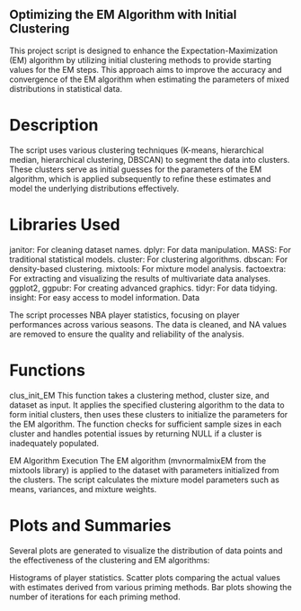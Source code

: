 ## Optimizing the EM Algorithm with Initial Clustering

This project script is designed to enhance the Expectation-Maximization (EM) algorithm by utilizing initial clustering methods to provide starting values for the EM steps. This approach aims to improve the accuracy and convergence of the EM algorithm when estimating the parameters of mixed distributions in statistical data.

# Description

The script uses various clustering techniques (K-means, hierarchical median, hierarchical clustering, DBSCAN) to segment the data into clusters. These clusters serve as initial guesses for the parameters of the EM algorithm, which is applied subsequently to refine these estimates and model the underlying distributions effectively.

# Libraries Used
janitor: For cleaning dataset names.
dplyr: For data manipulation.
MASS: For traditional statistical models.
cluster: For clustering algorithms.
dbscan: For density-based clustering.
mixtools: For mixture model analysis.
factoextra: For extracting and visualizing the results of multivariate data analyses.
ggplot2, ggpubr: For creating advanced graphics.
tidyr: For data tidying.
insight: For easy access to model information.
Data

The script processes NBA player statistics, focusing on player performances across various seasons. The data is cleaned, and NA values are removed to ensure the quality and reliability of the analysis.

# Functions

clus_init_EM
This function takes a clustering method, cluster size, and dataset as input. It applies the specified clustering algorithm to the data to form initial clusters, then uses these clusters to initialize the parameters for the EM algorithm. The function checks for sufficient sample sizes in each cluster and handles potential issues by returning NULL if a cluster is inadequately populated.

EM Algorithm Execution
The EM algorithm (mvnormalmixEM from the mixtools library) is applied to the dataset with parameters initialized from the clusters. The script calculates the mixture model parameters such as means, variances, and mixture weights.

# Plots and Summaries

Several plots are generated to visualize the distribution of data points and the effectiveness of the clustering and EM algorithms:

Histograms of player statistics.
Scatter plots comparing the actual values with estimates derived from various priming methods.
Bar plots showing the number of iterations for each priming method.
